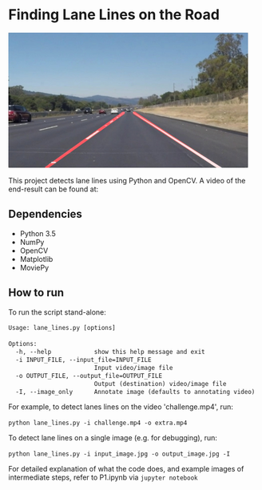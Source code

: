 # Finding Lane Lines on the Road
<img src="laneLines_thirdPass.jpg" width="480" alt="Combined Image" />

This project detects lane lines using Python and OpenCV. A video of the end-result can be found at:

## Dependencies
* Python 3.5
* NumPy
* OpenCV
* Matplotlib
* MoviePy

## How to run
To run the script stand-alone:

```
Usage: lane_lines.py [options]

Options:
  -h, --help            show this help message and exit
  -i INPUT_FILE, --input_file=INPUT_FILE
                        Input video/image file
  -o OUTPUT_FILE, --output_file=OUTPUT_FILE
                        Output (destination) video/image file
  -I, --image_only      Annotate image (defaults to annotating video)
```

For example, to detect lanes lines on the video 'challenge.mp4', run:

```python lane_lines.py -i challenge.mp4 -o extra.mp4```

To detect lane lines on a single image (e.g. for debugging), run:

```python lane_lines.py -i input_image.jpg -o output_image.jpg -I```

For detailed explanation of what the code does, and example images of intermediate steps, refer to P1.ipynb via ```jupyter notebook```
